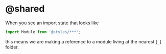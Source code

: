 # @shared

When you see an import state that looks like

```javascript
import Module from '@styles/***';
```

this means we are making a reference to a module living at the nearest [`_`] folder.
